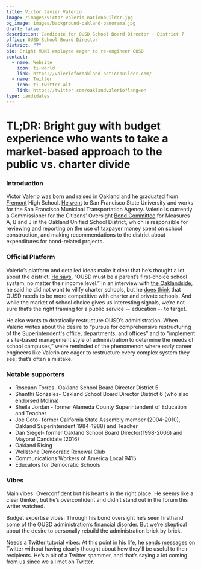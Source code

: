 ```yaml
---
title: Victor Javier Valerio
image: /images/victor-valerio-nationbuilder.jpg
bg_image: images/background-oakland-panorama.jpg
draft: false
description: Candidate for OUSD School Board Director - District 7
office: OUSD School Board Director
district: "7"
bio: Bright MUNI employee eager to re-engineer OUSD
contact:
  - name: Website
    icon: ti-world
    link: https://valerioforoakland.nationbuilder.com/
  - name: Twitter
    icon: ti-twitter-alt
    link: https://twitter.com/oaklandvalerio?lang=en
type: candidates
---
```

# TL;DR: Bright guy with budget experience who wants to take a market-based approach to the public vs. charter divide

### Introduction

Victor Valerio was born and raised in Oakland and he graduated from [Fremont](https://oaklandside.org/2020/10/01/district-7-school-board-candidates-on-listening-to-residents-school-closures-and-budget-transparency/?utm_source=Oaklandside+master+list&utm_campaign=e0645a40b9-EMAIL_CAMPAIGN_2020_09_24_07_09&utm_medium=email&utm_term=0_8612bcc0f3-e0645a40b9-333423634) High School. [He went](https://oaklandside.org/wp-content/uploads/2020/09/Valerio.pdf) to San Francisco State University and works for the San Francisco Municipal Transportation Agency. Valerio is currently a Commissioner for the Citizens’ Oversight [Bond Committee](https://ousd.granicus.com/boards/w/6c62565e5b3c8c58/boards/2058) for Measures A, B and J in the Oakland Unified School District, which is responsible for reviewing and reporting on the use of taxpayer money spent on school construction, and making recommendations to the district about expenditures for bond-related projects.

### Official Platform

Valerio’s platform and detailed ideas make it clear that he’s thought a lot about the district. [He says](https://valerioforoakland.nationbuilder.com/), “OUSD must be a parent’s first-choice school system, no matter their income level.” In an interview with [the Oaklandside](https://oaklandside.org/2020/10/01/district-7-school-board-candidates-on-listening-to-residents-school-closures-and-budget-transparency/?utm_source=Oaklandside+master+list&utm_campaign=e0645a40b9-EMAIL_CAMPAIGN_2020_09_24_07_09&utm_medium=email&utm_term=0_8612bcc0f3-e0645a40b9-333423634), he said he did not want to vilify charter schools, but he [does think](https://valerioforoakland.nationbuilder.com/ousd_issues_and_proposed_resolutions) that OUSD needs to be more competitive with charter and private schools. And while the market of school choice gives us interesting signals, we’re not sure that’s the right framing for a public service -- education -- to target.



He also wants to drastically restructure OUSD’s administration. When Valerio writes about the desire to “pursue for comprehensive restructuring of the Superintendent's office, departments, and offices” and to “implement a site-based management style of administration to determine the needs of school campuses,” we’re reminded of the phenomenon where early career engineers like Valerio are eager to restructure every complex system they see; that’s often a mistake.

### Notable supporters

* Roseann Torres- Oakland School Board Director District 5
* Shanthi Gonzales- Oakland School Board Director District 6 (who also endorsed Molina)
* Sheila Jordan - former Alameda County Superintendent of Education and Teacher
* Joe Coto- former California State Assembly member (2004-2010), Oakland Superintendent 1984-1988) and Teacher
* Dan Siegel- former Oakland School Board Director(1998-2006) and Mayoral Candidate (2016)
* Oakland Rising
* Wellstone Democratic Renewal Club
* Communications Workers of America Local 9415
* Educators for Democratic Schools

### Vibes

Main vibes: Overconfident but his heart’s in the right place. He seems like a clear thinker, but he’s overconfident and didn’t stand out in the forum this writer watched.

Budget expertise vibes: Through his bond oversight he’s seen firsthand some of the OUSD administration’s financial disorder. But we’re skeptical about the desire to personally rebuild the administration brick by brick.

Needs a Twitter tutorial vibes: At this point in his life, he [sends messages](https://twitter.com/oaklandvalerio) on Twitter without having clearly thought about how they'll be useful to their recipients. He’s a bit of a Twitter spammer, and that’s saying a lot coming from us since we all met on Twitter.
